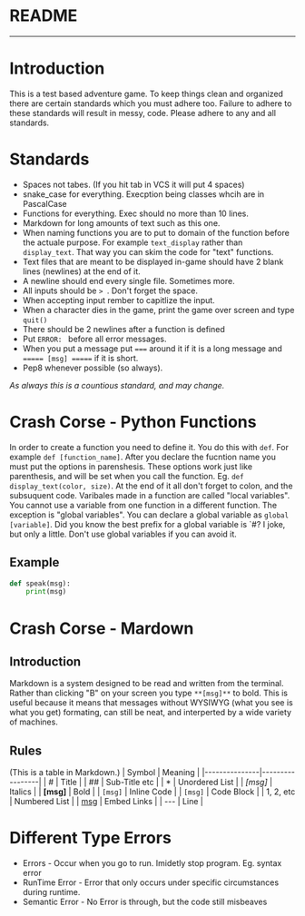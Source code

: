 # README
---
# Introduction
This is a test based adventure game. To keep things clean and
organized there are certain standards which you must adhere too.
Failure to adhere to these standards will result in messy, code.
Please adhere to any and all standards.

# Standards
* Spaces not tabes. (If you hit tab in VCS it will put 4 spaces)
* snake_case for everything. Execption being classes whcih are in 
PascalCase
* Functions for everything. Exec should no more than 10 lines.
* Markdown for long amounts of text such as this one.
* When naming functions you are to put to domain of the function
before the actuale purpose. For example `text_display` rather than
`display_text`. That way you can skim the code for "text" functions.
* Text files that are meant to be displayed in-game should have 2
blank lines (newlines) at the end of it.
* A newline should end every single file. Sometimes more.
* All inputs should be `> `. Don't forget the space.
* When accepting input rember to capitlize the input.
* When a character dies in the game, print the game over screen
and type `quit()`
* There should be 2 newlines after a function is defined
* Put `ERROR: ` before all error messages.
* When you put a message put `===` around it if it is a long 
message and `===== [msg] =====` if it is short.
* Pep8 whenever possible (so always).

*As always this is a countious standard, and may change.*

# Crash Corse - Python Functions
In order to create a function you need to define it. You do this 
with `def`. For example `def [function_name]`. After you declare
the fucntion name you must put the options in parenshesis. These 
options work just like parenthesis, and will be set when you call
the function. Eg. `def display_text(color, size)`. At the end of
it all don't forget to colon, and the subsuquent code. Varibales
made in a function are called "local variables". You cannot use
a variable from one function in a different function. The exception
is "global variables". You can declare a global variable as `global
[variable]`. Did you know the best prefix for a global variable
is `#? I joke, but only a little. Don't use global variables if you
can avoid it.

## Example
```python
def speak(msg):
    print(msg)
```

# Crash Corse - Mardown
## Introduction
Markdown is a system designed to be read and written from the
terminal. Rather than clicking "B" on your screen you type
`**[msg]**` to bold. This is useful because it means that messages
without WYSIWYG (what you see is what you get) formating, can 
still be neat, and interperted by a wide variety of machines.

## Rules
(This is a table in Markdown.)
| Symbol        | Meaning         |
|---------------|-----------------|
| #             | Title           |
| ##            | Sub-Title etc   |
| *             | Unordered List  |
| *[msg]*       | Italics         |
| **[msg]**     | Bold            |
| `[msg]`       | Inline Code     |
| ```[msg]```   | Code Block      |
| 1, 2, etc     | Numbered List   |
| [msg]([link]) | Embed Links     |
| ---           | Line            |


# Different Type Errors
* Errors - Occur when you go to run. Imidetly stop program. Eg. syntax error
* RunTime Error - Error that only occurs under specific circumstances during runtime.
* Semantic Error - No Error is through, but the code still misbeaves